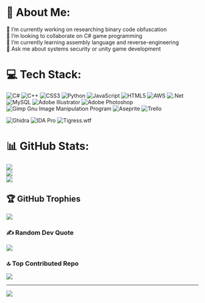 # 💫 About Me:
🔭 I’m currently working on researching binary code obfuscation<br>👯 I’m looking to collaborate on C# game programming<br>🌱 I’m currently learning assembly language and reverse-engineering<br>💬 Ask me about systems security or unity game development


# 💻 Tech Stack:
![C#](https://img.shields.io/badge/c%23-%23239120.svg?style=for-the-badge&logo=c-sharp&logoColor=white) 
![C++](https://img.shields.io/badge/c++-%2300599C.svg?style=for-the-badge&logo=c%2B%2B&logoColor=white) 
![CSS3](https://img.shields.io/badge/css3-%231572B6.svg?style=for-the-badge&logo=css3&logoColor=white) 
![Python](https://img.shields.io/badge/python-3670A0?style=for-the-badge&logo=python&logoColor=ffdd54) 
![JavaScript](https://img.shields.io/badge/javascript-%23323330.svg?style=for-the-badge&logo=javascript&logoColor=%23F7DF1E) 
![HTML5](https://img.shields.io/badge/html5-%23E34F26.svg?style=for-the-badge&logo=html5&logoColor=white) 
![AWS](https://img.shields.io/badge/AWS-%23FF9900.svg?style=for-the-badge&logo=amazon-aws&logoColor=white) 
![.Net](https://img.shields.io/badge/.NET-5C2D91?style=for-the-badge&logo=.net&logoColor=white) 
![MySQL](https://img.shields.io/badge/mysql-%2300f.svg?style=for-the-badge&logo=mysql&logoColor=white) 
![Adobe Illustrator](https://img.shields.io/badge/adobeillustrator-%23FF9A00.svg?style=for-the-badge&logo=adobeillustrator&logoColor=white) 
![Adobe Photoshop](https://img.shields.io/badge/adobephotoshop-%2331A8FF.svg?style=for-the-badge&logo=adobephotoshop&logoColor=white) 
![Gimp Gnu Image Manipulation Program](https://img.shields.io/badge/Gimp-657D8B?style=for-the-badge&logo=gimp&logoColor=FFFFFF) 
![Aseprite](https://img.shields.io/badge/Aseprite-FFFFFF?style=for-the-badge&logo=Aseprite&logoColor=#7D929E) 
![Trello](https://img.shields.io/badge/Trello-%23026AA7.svg?style=for-the-badge&logo=Trello&logoColor=white)

![Ghidra](https://img.shields.io/badge/Ghidra-%2300C0FF.svg?style=for-the-badge&logo=ghidra&logoColor=white)
![IDA Pro](https://img.shields.io/badge/IDA_Pro-%23000000.svg?style=for-the-badge&logo=ida&logoColor=white) 
![Tigress.wtf](https://img.shields.io/badge/Tigress.wtf-%232D4C6E.svg?style=for-the-badge&logoColor=white)

# 📊 GitHub Stats:
![](https://github-readme-stats.vercel.app/api?username=MaxTrollinger1&theme=dark&hide_border=false&include_all_commits=true&count_private=true)<br/>
![](https://github-readme-streak-stats.herokuapp.com/?user=MaxTrollinger1&theme=dark&hide_border=false)<br/>
![](https://github-readme-stats.vercel.app/api/top-langs/?username=MaxTrollinger1&theme=dark&hide_border=false&include_all_commits=true&count_private=true&layout=compact)

## 🏆 GitHub Trophies
![](https://github-profile-trophy.vercel.app/?username=MaxTrollinger1&theme=radical&no-frame=false&no-bg=true&margin-w=4)

### ✍️ Random Dev Quote
![](https://quotes-github-readme.vercel.app/api?type=vetical&theme=radical)

### 🔝 Top Contributed Repo
![](https://github-contributor-stats.vercel.app/api?username=MaxTrollinger1&limit=5&theme=dark&combine_all_yearly_contributions=true)

---
[![](https://visitcount.itsvg.in/api?id=MaxTrollinger1&icon=0&color=0)](https://visitcount.itsvg.in)

<!-- Proudly created with GPRM ( https://gprm.itsvg.in ) -->
